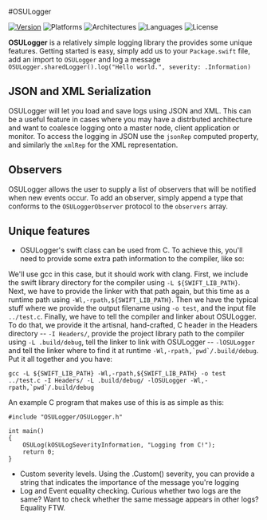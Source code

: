 #OSULogger

[![Version](https://img.shields.io/badge/version-v0.1.2-blue.svg)](https://github.com/hpux735/OSULogger/releases/latest)
![Platforms](https://img.shields.io/badge/platforms-linux%20%7C%20Darwin-lightgrey.svg)
![Architectures](https://img.shields.io/badge/architectures-x86__64%20%7C%20arm-green.svg)
![Languages](https://img.shields.io/badge/languages-swift-orange.svg)
![License](https://img.shields.io/badge/license-MIT-blue.svg)

**OSULogger** is a relatively simple logging library the provides some unique features.  Getting started is easy, simply add us to your ```Package.swift``` file, add an import to ```OSULogger``` and log a message
```OSULogger.sharedLogger().log("Hello world.", severity: .Information)```

JSON and XML Serialization
--------------------------
OSULogger will let you load and save logs using JSON and XML.  This can be a useful feature in cases where you may have a distrbuted architecture and want to coalesce logging onto a master node, client application or monitor.  To access the logging in JSON use the ```jsonRep``` computed property, and similarly the ```xmlRep``` for the XML representation.

Observers
---------
OSULogger allows the user to supply a list of observers that will be notified when new events occur.  To add an observer, simply append a type that conforms to the ```OSULoggerObserver``` protocol to the ```observers``` array.

Unique features
---------------
- OSULogger's swift class can be used from C.  To achieve this, you'll need to provide some extra path information to the compiler, like so:

We'll use gcc in this case, but it should work with clang.  First, we include the swift library directory for the compiler using ```-L ${SWIFT_LIB_PATH}```.  Next, we have to provide the linker with that path again, but this time as a runtime path using ```-Wl,-rpath,${SWIFT_LIB_PATH}```.  Then we have the typical stuff where we provide the output filename using ```-o test```, and the input file ```../test.c```.  Finally, we have to tell the compiler and linker about OSULogger.  To do that, we provide it the artisnal, hand-crafted, C header in the Headers directory -- ```-I Headers/```, provide the project library path to the compiler using ```-L .build/debug```, tell the linker to link with OSULogger -- ```-lOSULogger``` and tell the linker where to find it at runtime ```-Wl,-rpath,`pwd`/.build/debug```.  Put it all together and you have:

```gcc -L ${SWIFT_LIB_PATH} -Wl,-rpath,${SWIFT_LIB_PATH} -o test ../test.c -I Headers/ -L .build/debug/ -lOSULogger -Wl,-rpath,`pwd`/.build/debug```

An example C program that makes use of this is as simple as this:

```
#include "OSULogger/OSULogger.h"

int main()
{
    OSULog(kOSULogSeverityInformation, "Logging from C!");
    return 0;
}
```
- Custom severity levels.  Using the .Custom() severity, you can provide a string that indicates the importance of the message you're logging
- Log and Event equality checking.  Curious whether two logs are the same?  Want to check whether the same message appears in other logs?  Equality FTW.
